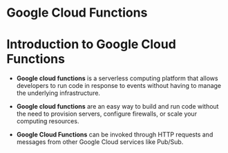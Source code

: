# Google Cloud Functions

# Introduction to Google Cloud Functions
* __Google cloud functions__ is a serverless computing platform that allows developers to run code in response to events without having to manage the underlying infrastructure.

* __Google cloud functions__ are an easy way to build and run code without the need to provision servers, configure firewalls, or scale your computing resources. 

* __Google Cloud Functions__ can be invoked through HTTP requests and messages from other Google Cloud services like Pub/Sub.
